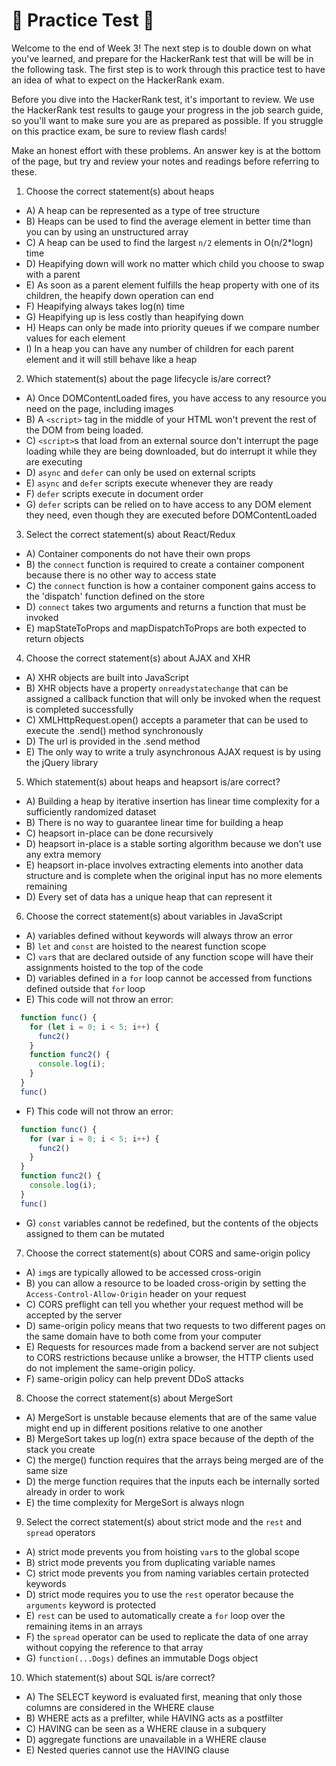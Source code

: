 # 🚨 Practice Test 🚨 

Welcome to the end of Week 3! The next step is to double down on what you've learned, and prepare for the HackerRank test that will be will be in the following task. The first step is to work through this practice test to have an idea of what to expect on the HackerRank exam.

Before you dive into the HackerRank test, it's important to review. We use the HackerRank test results to gauge your progress in the job search guide, so you'll want to make sure you are as prepared as possible. If you struggle on this practice exam, be sure to review flash cards!

Make an honest effort with these problems. An answer key is at the bottom of the page, but try and review your notes and readings before referring to these. 

1. Choose the correct statement(s) about heaps
  * A) A heap can be represented as a type of tree structure
  * B) Heaps can be used to find the average element in better time than you can by using an unstructured array
  * C) A heap can be used to find the largest `n/2` elements in O(n/2*logn) time
  * D) Heapifying down will work no matter which child you choose to swap with a parent
  * E) As soon as a parent element fulfills the heap property with one of its children, the heapify down operation can end
  * F) Heapifying always takes log(n) time
  * G) Heapifying up is less costly than heapifying down
  * H) Heaps can only be made into priority queues if we compare number values for each element
  * I) In a heap you can have any number of children for each parent element and it will still behave like a heap
2. Which statement(s) about the page lifecycle is/are correct?
  * A) Once DOMContentLoaded fires, you have access to any resource you need on the page, including images
  * B) A `<script>` tag in the middle of your HTML won't prevent the rest of the DOM from being loaded.
  * C) `<script>`s that load from an external source don't interrupt the page loading while they are being downloaded, but do interrupt it while they are executing
  * D) `async` and `defer` can only be used on external scripts
  * E) `async` and `defer` scripts execute whenever they are ready
  * F) `defer` scripts execute in document order
  * G) `defer` scripts can be relied on to have access to any DOM element they need, even though they are executed before DOMContentLoaded
3. Select the correct statement(s) about React/Redux
  * A) Container components do not have their own props
  * B) the `connect` function is required to create a container component because there is no other way to access state
  * C) the `connect` function is how a container component gains access to the 'dispatch' function defined on the store
  * D) `connect` takes two arguments and returns a function that must be invoked
  * E) mapStateToProps and mapDispatchToProps are both expected to return objects
4. Choose the correct statement(s) about AJAX and XHR
  * A) XHR objects are built into JavaScript
  * B) XHR objects have a property `onreadystatechange` that can be assigned a callback function that will only be invoked when the request is completed successfully
  * C) XMLHttpRequest.open() accepts a parameter that can be used to execute the .send() method synchronously
  * D) The url is provided in the .send method
  * E) The only way to write a truly asynchronous AJAX request is by using the jQuery library
5. Which statement(s) about heaps and heapsort is/are correct?
  * A) Building a heap by iterative insertion has linear time complexity for a sufficiently randomized dataset
  * B) There is no way to guarantee linear time for building a heap
  * C) heapsort in-place can be done recursively
  * D) heapsort in-place is a stable sorting algorithm because we don't use any extra memory
  * E) heapsort in-place involves extracting elements into another data structure and is complete when the original input has no more elements remaining
  * D) Every set of data has a unique heap that can represent it
6. Choose the correct statement(s) about variables in JavaScript
  * A) variables defined without keywords will always throw an error
  * B) `let` and `const` are hoisted to the nearest function scope
  * C) `var`s that are declared outside of any function scope will have their assignments hoisted to the top of the code
  * D) variables defined in a `for` loop cannot be accessed from functions defined outside that `for` loop
  * E) This code will not throw an error:
  ```javascript
    function func() {
      for (let i = 0; i < 5; i++) {
        func2()
      }
      function func2() {
        console.log(i);
      }
    }
    func()
  ```
  * F) This code will not throw an error:
  ```javascript
    function func() {
      for (var i = 0; i < 5; i++) {
        func2()
      }
    }
    function func2() {
      console.log(i);
    }
    func()
  ```
  * G) `const` variables cannot be redefined, but the contents of the objects assigned to them can be mutated
7. Choose the correct statement(s) about CORS and same-origin policy
  * A) `img`s are typically allowed to be accessed cross-origin
  * B) you can allow a resource to be loaded cross-origin by setting the `Access-Control-Allow-Origin` header on your request
  * C) CORS preflight can tell you whether your request method will be accepted by the server
  * D) same-origin policy means that two requests to two different pages on the same domain have to both come from your computer
  * E) Requests for resources made from a backend server are not subject to CORS restrictions because unlike a browser, the HTTP clients used do not implement the same-origin policy.
  * F) same-origin policy can help prevent DDoS attacks
8. Choose the correct statement(s) about MergeSort
  * A) MergeSort is unstable because elements that are of the same value might end up in different positions relative to one another
  * B) MergeSort takes up log(n) extra space because of the depth of the stack you create
  * C) the merge() function requires that the arrays being merged are of the same size
  * D) the merge function requires that the inputs each be internally sorted already in order to work
  * E) the time complexity for MergeSort is always nlogn
9. Select the correct statement(s) about strict mode and the `rest` and `spread` operators
  * A) strict mode prevents you from hoisting `var`s to the global scope
  * B) strict mode prevents you from duplicating variable names
  * C) strict mode prevents you from naming variables certain protected keywords
  * D) strict mode requires you to use the `rest` operator because the `arguments` keyword is protected
  * E) `rest` can be used to automatically create a `for` loop over the remaining items in an arrays
  * F) the `spread` operator can be used to replicate the data of one array without copying the reference to that array
  * G) `function(...Dogs)` defines an immutable Dogs object
10. Which statement(s) about SQL is/are correct?
  * A) The SELECT keyword is evaluated first, meaning that only those columns are considered in the WHERE clause
  * B) WHERE acts as a prefilter, while HAVING acts as a postfilter
  * C) HAVING can be seen as a WHERE clause in a subquery
  * D) aggregate functions are unavailable in a WHERE clause
  * E) Nested queries cannot use the HAVING clause

